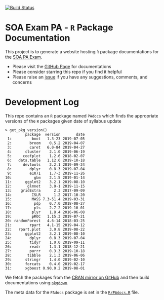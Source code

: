[![Build Status](https://travis-ci.org/Haoen-Cui/SOA-Exam-PA-R-Package-Documentation.svg?branch=master)](https://travis-ci.org/Haoen-Cui/SOA-Exam-PA-R-Package-Documentation)

# SOA Exam PA - `R` Package Documentation 

This project is to generate a website hosting `R` package documentations for the [SOA PA Exam](https://www.soa.org/education/exam-req/edu-exam-pa-detail/). 

- Please visit the [GitHub Page](https://haoen-cui.github.io/SOA-Exam-PA-R-Package-Documentation/caret/index.html) for documentations
- Please consider starring this repo if you find it helpful 
- Please raise an [issue](https://github.com/Haoen-Cui/SOA-Exam-PA-R-Package-Documentation/issues) if you have any suggestions, comments, and concerns 

# Development Log 

This repo contains an `R` package named `PAdocs` which finds the appropriate versions of the `R` packages given date of syllabus update 
```
> get_pkg_version() 
         package  version       date
 1:         boot   1.3-23 2019-07-05
 2:        broom    0.5.2 2019-04-07
 3:        caret   6.0-84 2019-04-27
 4:      cluster    2.1.0 2019-06-19
 5:     coefplot    1.2.6 2018-02-07
 6:   data.table   1.12.6 2019-10-18
 7:     devtools    2.2.1 2019-09-24
 8:        dplyr    0.8.3 2019-07-04
 9:        e1071    1.7-3 2019-11-26
10:          gbm    2.1.5 2019-01-14
11:      ggplot2    3.2.1 2019-08-10
12:       glmnet    3.0-1 2019-11-15
13:    gridExtra      2.3 2017-09-09
14:         ISLR      1.2 2017-10-20
15:         MASS 7.3-51.4 2019-03-31
16:          pdp    0.7.0 2018-08-27
17:          pls    2.7-2 2019-10-01
18:         plyr    1.8.4 2016-06-08
19:         pROC   1.15.3 2019-07-21
20: randomForest   4.6-14 2018-03-25
21:        rpart   4.1-15 2019-04-12
22:   rpart.plot    3.0.8 2019-08-22
23:      ggplot2    3.2.1 2019-08-10
24:        dplyr    0.8.3 2019-07-04
25:        tidyr    1.0.0 2019-09-11
26:        readr    1.3.1 2018-12-21
27:        purrr    0.3.3 2019-10-18
28:       tibble    2.1.3 2019-06-06
29:      stringr    1.4.0 2019-02-10
30:      forcats    0.4.0 2019-02-17
31:      xgboost 0.90.0.2 2019-08-01
```
We fetch the packages from the [CRAN mirror on GitHub](https://github.com/cran) and then build documentations using [`pkgdown`](https://pkgdown.r-lib.org/index.html). 

The meta data for the `PAdocs` package is set in the [`R/PAdocs.R`](https://github.com/Haoen-Cui/SOA-Exam-PA-R-Package-Documentation/blob/master/R/PAdocs.R) file. 
